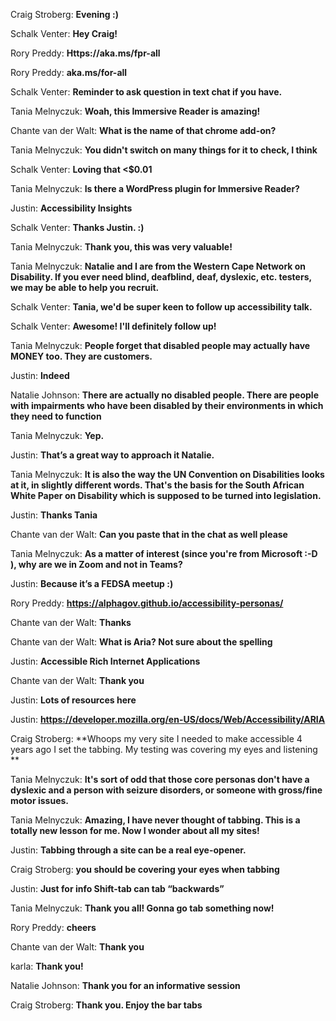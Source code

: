 Craig Stroberg: **Evening :)**

Schalk Venter: **Hey Craig!**

Rory Preddy: **Https://aka.ms/fpr-all**

Rory Preddy: **aka.ms/for-all**

Schalk Venter: **Reminder to ask question in text chat if you have.**

Tania Melnyczuk: **Woah, this Immersive Reader is amazing!**

Chante van der Walt: **What is the name of that chrome add-on?**

Tania Melnyczuk: **You didn't switch on many things for it to check, I think**

Schalk Venter: **Loving that <$0.01**

Tania Melnyczuk: **Is there a WordPress plugin for Immersive Reader?**

Justin: **Accessibility Insights**

Schalk Venter: **Thanks Justin. :)**

Tania Melnyczuk: **Thank you, this was very valuable!**

Tania Melnyczuk: **Natalie and I are from the Western Cape Network on Disability. If you ever need blind, deafblind, deaf, dyslexic, etc. testers, we may be able to help you recruit.**

Schalk Venter: **Tania, we'd be super keen to follow up accessibility talk.**

Schalk Venter: **Awesome! I'll definitely follow up!**

Tania Melnyczuk: **People forget that disabled people may actually have MONEY too. They are customers.**

Justin: **Indeed**

Natalie Johnson: **There are actually no disabled people. There are people with impairments who have been disabled by their environments in which they need to function**

Tania Melnyczuk: **Yep.**

Justin: **That’s a great way to approach it Natalie.**

Tania Melnyczuk: **It is also the way the UN Convention on Disabilities looks at it, in slightly different words. That's the basis for the South African White Paper on Disability which is supposed to be turned into legislation.**

Justin: **Thanks Tania**

Chante van der Walt: **Can you paste that in the chat as well please**

Tania Melnyczuk: **As a matter of interest (since you're from Microsoft :-D ), why are we in Zoom and not in Teams?**

Justin: **Because it’s a FEDSA meetup :)**

Rory Preddy: **https://alphagov.github.io/accessibility-personas/**

Chante van der Walt: **Thanks**

Chante van der Walt: **What is Aria? Not sure about the spelling**

Justin: **Accessible Rich Internet Applications**

Chante van der Walt: **Thank you**

Justin: **Lots of resources here**

Justin: **https://developer.mozilla.org/en-US/docs/Web/Accessibility/ARIA**

Craig Stroberg: **Whoops my very site I needed to make accessible 4 years ago I set the tabbing. My testing was covering my eyes and listening **

Tania Melnyczuk: **It's sort of odd that those core personas don't have a dyslexic and a person with seizure disorders, or someone with gross/fine motor issues.**

Tania Melnyczuk: **Amazing, I have never thought of tabbing. This is a totally new lesson for me. Now I wonder about all my sites!**

Justin: **Tabbing through a site can be a real eye-opener.**

Craig Stroberg: **you should be covering your eyes when tabbing**

Justin: **Just for info Shift-tab can tab “backwards”**

Tania Melnyczuk: **Thank you all! Gonna go tab something now!**

Rory Preddy: **cheers**

Chante van der Walt: **Thank you**

karla: **Thank you!**

Natalie Johnson: **Thank you for an informative session**

Craig Stroberg: **Thank you. Enjoy the bar tabs**
